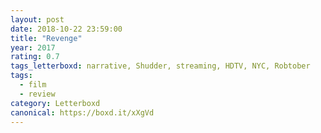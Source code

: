 ```yaml
---
layout: post 
date: 2018-10-22 23:59:00
title: "Revenge"
year: 2017
rating: 0.7
tags_letterboxd: narrative, Shudder, streaming, HDTV, NYC, Robtober
tags:
  - film
  - review
category: Letterboxd
canonical: https://boxd.it/xXgVd
---
```

